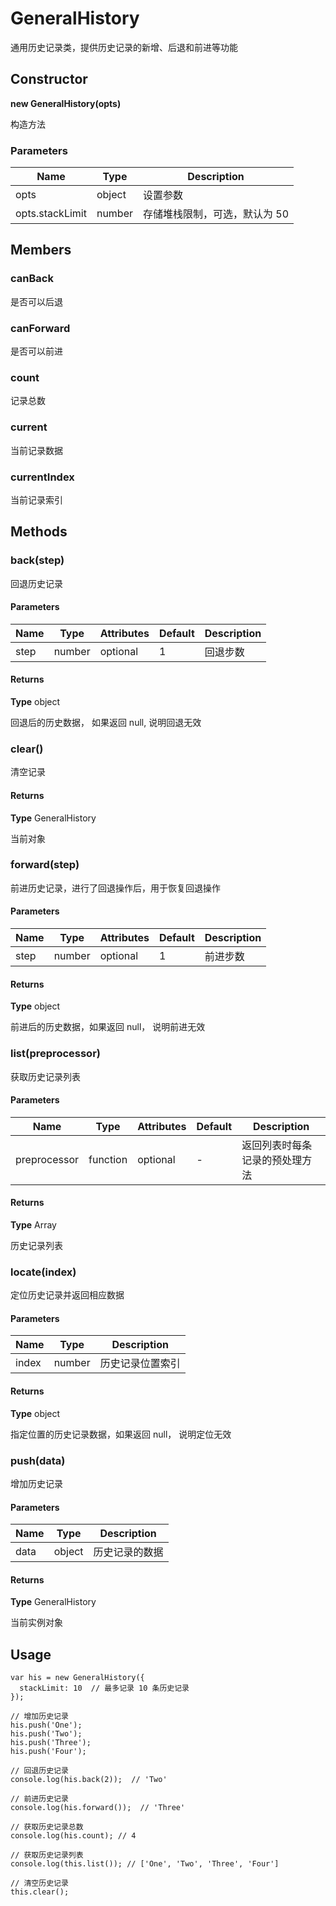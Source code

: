 # GeneralHistory

通用历史记录类，提供历史记录的新增、后退和前进等功能

## Constructor

**new GeneralHistory(opts)**

构造方法

### Parameters

Name | Type | Description
----|----|----
opts | object | 设置参数
opts.stackLimit | number | 存储堆栈限制，可选，默认为 50

## Members

### canBack

是否可以后退

### canForward

是否可以前进

### count

记录总数

### current

当前记录数据

### currentIndex

当前记录索引

## Methods

### back(step)

回退历史记录

#### Parameters

Name | Type | Attributes | Default | Description
---- | ---- | ---- | ---- | ----
step | number | optional | 1 | 回退步数

#### Returns

**Type** object

回退后的历史数据， 如果返回 null, 说明回退无效

### clear()

清空记录

#### Returns

**Type** GeneralHistory

当前对象

### forward(step)

前进历史记录，进行了回退操作后，用于恢复回退操作

#### Parameters

Name | Type | Attributes | Default | Description
---- | ---- | ---- | ---- | ----
step | number | optional | 1 | 前进步数

#### Returns

**Type** object

前进后的历史数据，如果返回 null， 说明前进无效

### list(preprocessor)

获取历史记录列表

#### Parameters

Name | Type | Attributes | Default | Description
---- | ---- | ---- | ---- | ----
preprocessor | function | optional | - | 返回列表时每条记录的预处理方法

#### Returns

**Type** Array

历史记录列表

### locate(index)

定位历史记录并返回相应数据

#### Parameters

Name | Type | Description
---- | ---- | ----
index | number | 历史记录位置索引

#### Returns

**Type** object

指定位置的历史记录数据，如果返回 null， 说明定位无效

### push(data)

增加历史记录

#### Parameters

Name | Type | Description
---- | ---- | ----
data | object | 历史记录的数据

#### Returns

**Type** GeneralHistory

当前实例对象


## Usage

```
var his = new GeneralHistory({
  stackLimit: 10  // 最多记录 10 条历史记录
});

// 增加历史记录
his.push('One');
his.push('Two');
his.push('Three');
his.push('Four');

// 回退历史记录
console.log(his.back(2));  // 'Two'

// 前进历史记录
console.log(his.forward());  // 'Three'

// 获取历史记录总数
console.log(his.count); // 4

// 获取历史记录列表
console.log(this.list()); // ['One', 'Two', 'Three', 'Four']

// 清空历史记录
this.clear();
```